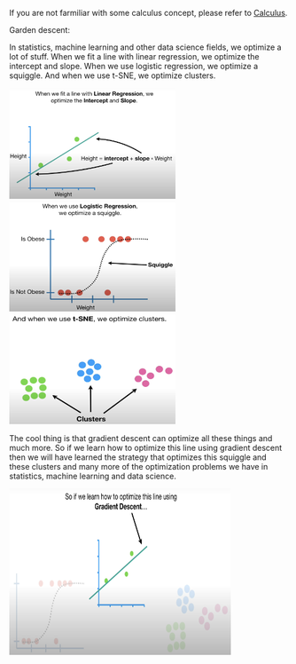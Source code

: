 If you are not farmiliar with some calculus concept, please refer to [Calculus](Foundational-Concepts-in-Machine-Learning/Calculus/calculus.md).

Garden descent:

In statistics, machine learning and other data science fields, we optimize a lot of stuff. When we fit a line with linear regression, we optimize the intercept and slope. When we use logistic regression, we optimize a squiggle. And when we use t-SNE, we optimize clusters.

<img src="optimize_line.png" alt="optimize_line" width="300" height="200"/> <img src="optimize_squiggle.png" alt="optimize_squiggle" width="300" height="200"/> <img src="optimize_clusters.png" alt="optimize_clusters" width="300" height="200"/>

The cool thing is that gradient descent can optimize all these things and much more. So if we learn how to optimize this line using gradient descent then we will have learned the strategy that optimizes this squiggle and these clusters and many more of the optimization problems we have in statistics, machine learning and data science.

<img src="optimize_this_line.png" alt="optimize_this_line" width="400" height="300"/>


